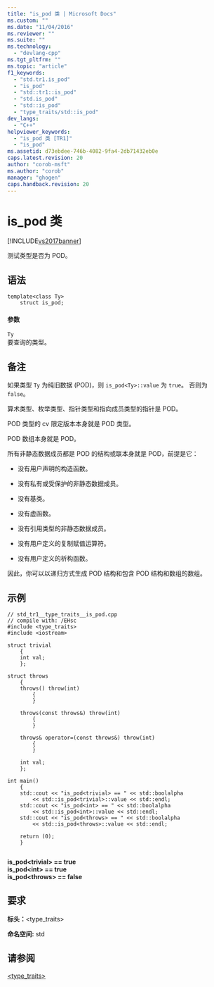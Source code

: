 ```yaml
---
title: "is_pod 类 | Microsoft Docs"
ms.custom: ""
ms.date: "11/04/2016"
ms.reviewer: ""
ms.suite: ""
ms.technology: 
  - "devlang-cpp"
ms.tgt_pltfrm: ""
ms.topic: "article"
f1_keywords: 
  - "std.tr1.is_pod"
  - "is_pod"
  - "std::tr1::is_pod"
  - "std.is_pod"
  - "std::is_pod"
  - "type_traits/std::is_pod"
dev_langs: 
  - "C++"
helpviewer_keywords: 
  - "is_pod 类 [TR1]"
  - "is_pod"
ms.assetid: d73ebdee-746b-4082-9fa4-2db71432eb0e
caps.latest.revision: 20
author: "corob-msft"
ms.author: "corob"
manager: "ghogen"
caps.handback.revision: 20
---
```

# is_pod 类
[!INCLUDE[vs2017banner](../assembler/inline/includes/vs2017banner.md)]

测试类型是否为 POD。  
  
## 语法  
  
```  
template<class Ty>  
    struct is_pod;  
```  
  
#### 参数  
 `Ty`  
 要查询的类型。  
  
## 备注  
 如果类型 `Ty` 为纯旧数据 \(POD\)，则 `is_pod<Ty>::value` 为 `true`。  否则为 `false`。  
  
 算术类型、枚举类型、指针类型和指向成员类型的指针是 POD。  
  
 POD 类型的 cv 限定版本本身就是 POD 类型。  
  
 POD 数组本身就是 POD。  
  
 所有非静态数据成员都是 POD 的结构或联本身就是 POD，前提是它：  
  
-   没有用户声明的构造函数。  
  
-   没有私有或受保护的非静态数据成员。  
  
-   没有基类。  
  
-   没有虚函数。  
  
-   没有引用类型的非静态数据成员。  
  
-   没有用户定义的复制赋值运算符。  
  
-   没有用户定义的析构函数。  
  
 因此，你可以以递归方式生成 POD 结构和包含 POD 结构和数组的数组。  
  
## 示例  
  
```  
// std_tr1__type_traits__is_pod.cpp   
// compile with: /EHsc   
#include <type_traits>   
#include <iostream>   
  
struct trivial   
    {   
    int val;   
    };   
  
struct throws   
    {   
    throws() throw(int)   
        {   
        }   
  
    throws(const throws&) throw(int)   
        {   
        }   
  
    throws& operator=(const throws&) throw(int)   
        {   
        }   
  
    int val;   
    };   
  
int main()   
    {   
    std::cout << "is_pod<trivial> == " << std::boolalpha   
        << std::is_pod<trivial>::value << std::endl;   
    std::cout << "is_pod<int> == " << std::boolalpha   
        << std::is_pod<int>::value << std::endl;   
    std::cout << "is_pod<throws> == " << std::boolalpha   
        << std::is_pod<throws>::value << std::endl;   
  
    return (0);   
    }  
  
```  
  
  **is\_pod\<trivial\> \=\= true**  
**is\_pod\<int\> \=\= true**  
**is\_pod\<throws\> \=\= false**   
## 要求  
 **标头：**\<type\_traits\>  
  
 **命名空间:** std  
  
## 请参阅  
 [\<type\_traits\>](../standard-library/type-traits.md)
